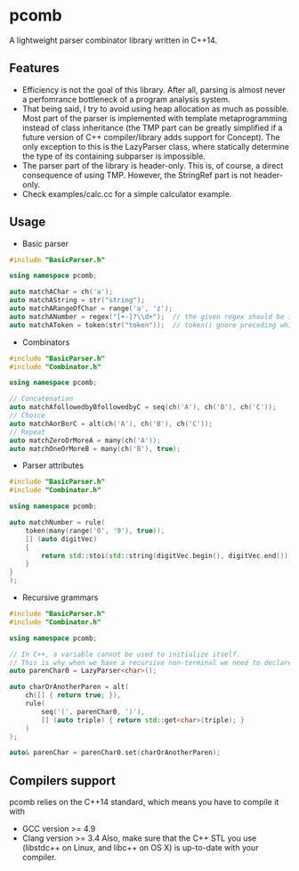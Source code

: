 pcomb
======
A lightweight parser combinator library written in C++14.

## Features
* Efficiency is not the goal of this library. After all, parsing is almost never a perfomrance bottleneck of a program analysis system. 
* That being said, I try to avoid using heap allocation as much as possible. Most part of the parser is implemented with template metaprogramming instead of class inheritance (the TMP part can be greatly simplified if a future version of C++ compiler/library adds support for Concept). The only exception to this is the LazyParser class, where statically determine the type of its containing subparser is impossible.
* The parser part of the library is header-only. This is, of course, a direct consequence of using TMP. However, the StringRef part is not header-only. 
* Check examples/calc.cc for a simple calculator example.

## Usage
* Basic parser
```c++
#include "BasicParser.h"

using namespace pcomb;

auto matchAChar = ch('a');
auto matchAString = str("string");
auto matchARangeOfChar = range('a', 'z');
auto matchANumber = regex("[+-]?\\d+");  // the given regex should be in  ECMAScript syntax
auto matchAToken = token(str("token"));  // token() gnore preceding whitespaces before parsing the input 
```

* Combinators
```c++
#include "BasicParser.h"
#include "Combinator.h"

using namespace pcomb;

// Concatenation
auto matchAfollowedbyBfollowedbyC = seq(ch('A'), ch('B'), ch('C'));
// Choice
auto matchAorBorC = alt(ch('A'), ch('B'), ch('C'));
// Repeat
auto matchZeroOrMoreA = many(ch('A'));
auto matchOneOrMoreB = many(ch('B'), true);
```

* Parser attributes
```c++
#include "BasicParser.h"
#include "Combinator.h"

using namespace pcomb;

auto matchNumber = rule(
	token(many(range('0', '9'), true)),
	[] (auto digitVec)
	{
		return std::stoi(std::string(digitVec.begin(), digitVec.end()));
	}
}
);
```

* Recursive grammars
```c++
#include "BasicParser.h"
#include "Combinator.h"

using namespace pcomb;

// In C++, a variable cannot be used to initialize itself.
// This is why when we have a recursive non-terminal we need to declare it first before we fill in the details later
auto parenChar0 = LazyParser<char>();

auto charOrAnotherParen = alt(
	ch([] { return true; }),
	rule(
		seq('(', parenChar0, ')'),
		[] (auto triple) { return std::get<char>(triple); }
	)
);

auto& parenChar = parenChar0.set(charOrAnotherParen);
```

## Compilers support
pcomb relies on the C++14 standard, which means you have to compile it with
  - GCC version >= 4.9
  - Clang version >= 3.4
Also, make sure that the C++ STL you use (libstdc++ on Linux, and libc++ on OS X) is up-to-date with your compiler.
